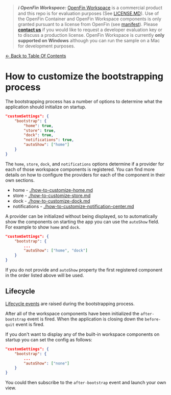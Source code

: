 > **_:information_source: OpenFin Workspace:_** [OpenFin Workspace](https://www.openfin.co/workspace/) is a commercial product and this repo is for evaluation purposes (See [LICENSE.MD](../LICENSE.MD)). Use of the OpenFin Container and OpenFin Workspace components is only granted pursuant to a license from OpenFin (see [manifest](../public/manifest.fin.json)). Please [**contact us**](https://www.openfin.co/workspace/poc/) if you would like to request a developer evaluation key or to discuss a production license.
> OpenFin Workspace is currently **only supported on Windows** although you can run the sample on a Mac for development purposes.

[<- Back to Table Of Contents](../README.md)

# How to customize the bootstrapping process

The bootstrapping process has a number of options to determine what the application should initialize on startup.

```json
"customSettings": {
    "bootstrap": {
        "home": true,
        "store": true,
        "dock": true,
        "notifications": true,
        "autoShow": ["home"]
    }
}
```

The `home`, `store`, `dock`, and `notifications` options determine if a provider for each of those workspace components is registered. You can find more details on how to configure the providers for each of the component in their own sections.

- home - [./how-to-customize-home.md](./how-to-customize-home.md)
- store - [./how-to-customize-store.md](./how-to-customize-store.md)
- dock - [./how-to-customize-dock.md](./how-to-customize-dock.md)
- notifications - [./how-to-customize-notification-center.md](./how-to-customize-notification-center.md)

A provider can be initialized without being displayed, so to automatically show the components on starting the app you can use the `autoShow` field. For example to show `home` and `dock`.

```json
"customSettings": {
    "bootstrap": {
        ...
        "autoShow": ["home", "dock"]
    }
}
```

If you do not provide and `autoShow` property the first registered component in the order listed above will be used.

## Lifecycle

[Lifecycle events](./how-to-use-lifecycle-events.md) are raised during the bootstrapping process.

After all of the workspace components have been initialized the `after-bootstrap` event is fired. When the application is closing down the `before-quit` event is fired.

If you don't want to display any of the built-in workspace components on startup you can set the config as follows:

```json
"customSettings": {
    "bootstrap": {
        ...
        "autoShow": ["none"]
    }
}
```

You could then subscribe to the `after-bootstrap` event and launch your own view.
